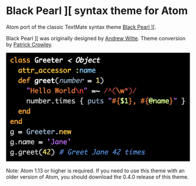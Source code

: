 # Black Pearl \]\[ syntax theme for Atom

Atom port of the classic TextMate syntax theme [Black Pearl \]\[](http://blog.case.edu/ajw33/2006/03/22/black_pearl_textmate_theme).

Black Pearl \]\[ was originally designed by [Andrew Witte](https://github.com/ajwitte). Theme conversion by [Patrick Crowley](https://github.com/mokolabs).

![Image of Black Pearl II](https://raw.githubusercontent.com/mokolabs/black-pearl-ii/master/screenshot.png)

Note: Atom 1.13 or higher is required. If you need to use this theme with an older version of Atom, you should download the 0.4.0 release of this theme.
